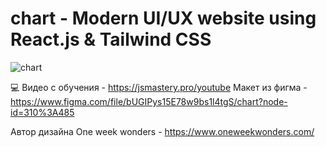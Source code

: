# chart - Modern UI/UX website using React.js & Tailwind CSS

![chart](https://i.ibb.co/BK1Hn0x/Screenshot-2022-08-08-at-4-05-48-PM.png)

💻 Видео с обучения - https://jsmastery.pro/youtube
Макет из фигма - https://www.figma.com/file/bUGIPys15E78w9bs1l4tgS/chart?node-id=310%3A485

Автор дизайна One week wonders - https://www.oneweekwonders.com/
